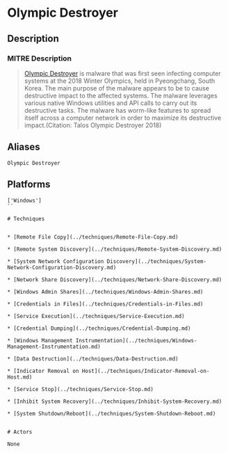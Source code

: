 
# Olympic Destroyer

## Description

### MITRE Description

> [Olympic Destroyer](https://attack.mitre.org/software/S0365) is malware that was first seen infecting computer systems at the 2018 Winter Olympics, held in Pyeongchang, South Korea. The main purpose of the malware appears to be to cause destructive impact to the affected systems. The malware leverages various native Windows utilities and API calls to carry out its destructive tasks. The malware has worm-like features to spread itself across a computer network in order to maximize its destructive impact.(Citation: Talos Olympic Destroyer 2018) 

## Aliases

```
Olympic Destroyer
```

## Platforms

```
['Windows']
``

# Techniques


* [Remote File Copy](../techniques/Remote-File-Copy.md)

* [Remote System Discovery](../techniques/Remote-System-Discovery.md)
    
* [System Network Configuration Discovery](../techniques/System-Network-Configuration-Discovery.md)
    
* [Network Share Discovery](../techniques/Network-Share-Discovery.md)
    
* [Windows Admin Shares](../techniques/Windows-Admin-Shares.md)
    
* [Credentials in Files](../techniques/Credentials-in-Files.md)
    
* [Service Execution](../techniques/Service-Execution.md)
    
* [Credential Dumping](../techniques/Credential-Dumping.md)
    
* [Windows Management Instrumentation](../techniques/Windows-Management-Instrumentation.md)
    
* [Data Destruction](../techniques/Data-Destruction.md)
    
* [Indicator Removal on Host](../techniques/Indicator-Removal-on-Host.md)
    
* [Service Stop](../techniques/Service-Stop.md)
    
* [Inhibit System Recovery](../techniques/Inhibit-System-Recovery.md)
    
* [System Shutdown/Reboot](../techniques/System-Shutdown-Reboot.md)
    

# Actors

None
